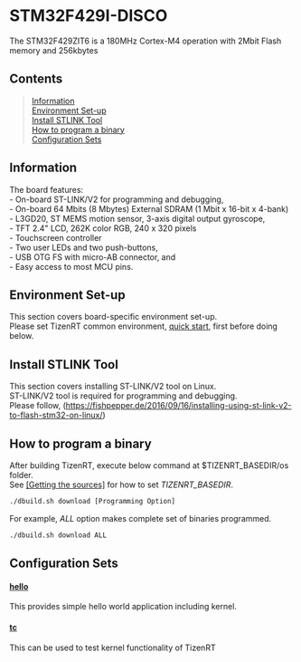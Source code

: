 # STM32F429I-DISCO

The STM32F429ZIT6 is a 180MHz Cortex-M4 operation with 2Mbit Flash memory and 256kbytes

## Contents

> [Information](#information)  
> [Environment Set-up](#environment-set-up)  
> [Install STLINK Tool](#install-stlink-tool)  
> [How to program a binary](#how-to-program-a-binary)  
> [Configuration Sets](#configuration-sets)  

## Information
The board features:  
	- On-board ST-LINK/V2 for programming and debugging,  
	- On-board 64 Mbits (8 Mbytes) External SDRAM (1 Mbit x 16-bit x 4-bank)  
	- L3GD20, ST MEMS motion sensor, 3-axis digital output gyroscope,  
	- TFT 2.4" LCD, 262K color RGB, 240 x 320 pixels  
	- Touchscreen controller  
	- Two user LEDs and two push-buttons,  
	- USB OTG FS with micro-AB connector, and  
	- Easy access to most MCU pins.  

## Environment Set-up
This section covers board-specific environment set-up.  
Please set TizenRT common environment, [quick start](https://github.com/Samsung/TizenRT#quick-start), first before doing below.

## Install STLINK Tool
This section covers installing ST-LINK/V2 tool on Linux.  
ST-LINK/V2 tool is required for programming and debugging.  
Please follow, (https://fishpepper.de/2016/09/16/installing-using-st-link-v2-to-flash-stm32-on-linux/)

## How to program a binary

After building TizenRT, execute below command at $TIZENRT_BASEDIR/os folder.  
See [[Getting the sources]](https://github.com/Samsung/TizenRT#getting-the-sources) for how to set *TIZENRT_BASEDIR*.

```bash
./dbuild.sh download [Programming Option]
```

For example, *ALL* option makes complete set of binaries programmed.
```bash
./dbuild.sh download ALL
```
## Configuration Sets

#### [hello](hello/README.md)
This provides simple hello world application including kernel.
#### [tc](tc/README.md)
This can be used to test kernel functionality of TizenRT
